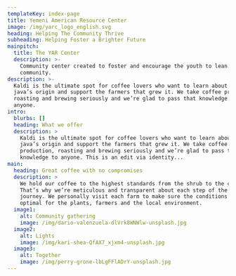 ```yaml
---
templateKey: index-page
title: Yemeni American Resource Center
image: /img/yarc_logo_english.svg
heading: Helping The Community Thrive
subheading: Helping Foster a Brighter Future
mainpitch:
  title: The YAR Center
  description: >-
    Community center created to foster and encourage the youth to lean on their
    community.
description: >-
  Kaldi is the ultimate spot for coffee lovers who want to learn about their
  java’s origin and support the farmers that grew it. We take coffee production,
  roasting and brewing seriously and we’re glad to pass that knowledge to
  anyone.
intro:
  blurbs: []
  heading: What we offer
  description: >
    Kaldi is the ultimate spot for coffee lovers who want to learn about their
    java’s origin and support the farmers that grew it. We take coffee
    production, roasting and brewing seriously and we’re glad to pass that
    knowledge to anyone. This is an edit via identity...
main:
  heading: Great coffee with no compromises
  description: >
    We hold our coffee to the highest standards from the shrub to the cup.
    That’s why we’re meticulous and transparent about each step of the coffee’s
    journey. We personally visit each farm to make sure the conditions are
    optimal for the plants, farmers and the local environment.
  image1:
    alt: Community gathering
    image: /img/dario-valenzuela-dlVrk8WNWlw-unsplash.jpg
  image2:
    alt: Lights
    image: /img/kari-shea-QfAX7_xjxm4-unsplash.jpg
  image3:
    alt: Together
    image: /img/perry-grone-lbLgFFlADrY-unsplash.jpg
---
```


